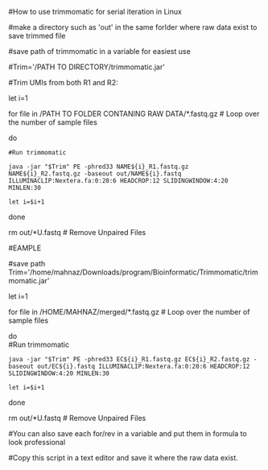 #How to use trimmomatic for serial iteration in Linux

#make a directory such as 'out' in the same forlder where raw data exist to save trimmed file 

#save path of trimmomatic in a variable for easiest use

#Trim='/PATH TO DIRECTORY/trimmomatic.jar'

#Trim UMIs from both R1 and R2:

let i=1

for file in /PATH TO FOLDER CONTANING RAW DATA/*.fastq.gz  # Loop over the number of sample files

do 

	#Run trimmomatic
	
	java -jar "$Trim" PE -phred33 NAME${i}_R1.fastq.gz NAME${i}_R2.fastq.gz -baseout out/NAME${i}.fastq ILLUMINACLIP:Nextera.fa:0:20:6 HEADCROP:12 SLIDINGWINDOW:4:20 MINLEN:30
	
	let i=$i+1
	
done

rm out/*U.fastq # Remove Unpaired Files


#EAMPLE

#save path
Trim='/home/mahnaz/Downloads/program/Bioinformatic/Trimmomatic/trimmomatic.jar'


let i=1

for file in /HOME/MAHNAZ/merged/*.fastq.gz  # Loop over the number of sample files   

do   
	#Run trimmomatic
	
	java -jar "$Trim" PE -phred33 EC${i}_R1.fastq.gz EC${i}_R2.fastq.gz -baseout out/EC${i}.fastq ILLUMINACLIP:Nextera.fa:0:20:6 HEADCROP:12 SLIDINGWINDOW:4:20 MINLEN:30
	
	let i=$i+1
	
done

rm out/*U.fastq # Remove Unpaired Files


#You can also save each for/rev in a variable and put them in formula to look professional

#Copy this script in a text editor and save it where the raw data exist.



